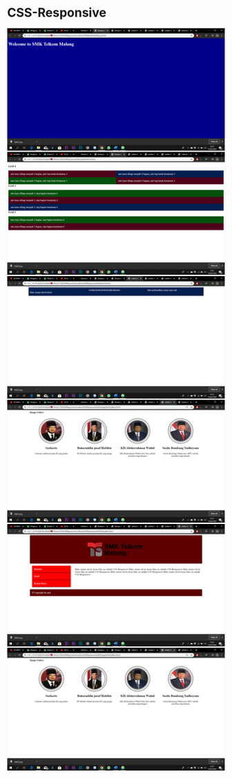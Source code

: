 # CSS-Responsive
![Alt Text](https://github.com/Richmondjanusrafiiaryanto/CSS-Responsive/blob/master/Screenshot%20(736).png)
![Alt Text](https://github.com/Richmondjanusrafiiaryanto/CSS-Responsive/blob/master/Screenshot%20(737).png)
![Alt Text](https://github.com/Richmondjanusrafiiaryanto/CSS-Responsive/blob/master/Screenshot%20(738).png)
![Alt Text](https://github.com/Richmondjanusrafiiaryanto/CSS-Responsive/blob/master/Screenshot%20(739).png)
![Alt Text](https://github.com/Richmondjanusrafiiaryanto/CSS-Responsive/blob/master/Screenshot%20(740).png)
![Alt Text](https://github.com/Richmondjanusrafiiaryanto/CSS-Responsive/blob/master/Screenshot%20(741).png)
